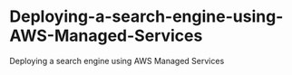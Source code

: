# Deploying-a-search-engine-using-AWS-Managed-Services
Deploying a search engine using AWS Managed Services
